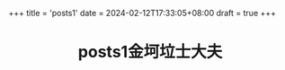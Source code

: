 +++
title = 'posts1'
date = 2024-02-12T17:33:05+08:00
draft = true
+++
<h1><center>
posts1金坷垃士大夫
</center></h1>
